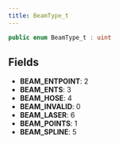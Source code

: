 ```yaml
---
title: BeamType_t
---
```


```csharp
public enum BeamType_t : uint
```

## Fields

- **BEAM_ENTPOINT**: 2
- **BEAM_ENTS**: 3
- **BEAM_HOSE**: 4
- **BEAM_INVALID**: 0
- **BEAM_LASER**: 6
- **BEAM_POINTS**: 1
- **BEAM_SPLINE**: 5

